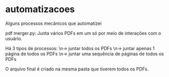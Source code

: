 # automatizacoes
Alguns processos mecânicos que automatizei

pdf merger.py:
Junta vários PDFs em um só por meio de interações com o usuário.

Há 3 tipos de processos:
\n-> juntar todos os PDFs
\n-> juntar apenas 1 página de todos os PDFs
\n-> juntar uma sequência de páginas de todos os PDFs

O arquivo final é criado na mesma pasta que tiverem todos os PDFs.
